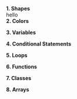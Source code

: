 **1. Shapes**  
hello  
**2. Colors**

**3. Variables**

**4. Conditional Statements**

**5. Loops**

**6. Functions**

**7. Classes**

**8. Arrays**
